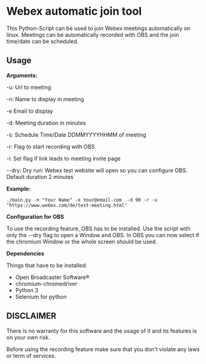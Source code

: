 # Webex automatic join tool

This Python-Script can be used to join Webex meetings automatically on linux. 
Meetings can be automatically recorded with OBS and the join time/date can be scheduled.

## Usage
**Arguments:**

-u: Url to meeting

-n: Name to display in meeting

-e Email to display

-d: Meeting duration in minutes

-s: Schedule Time/Date DDMMYYYYHHMM of meeting

-r: Flag to start recording with OBS

-i: Set flag if link leads to meeting invite page

--dry: Dry run: Webex test website will open so you can configure OBS. Default duration 2 minutes

**Example:**

`./main.py -n "Your Name" -e Your@email.com  -d 90 -r -u "https://www.webex.com/de/test-meeting.html"`

**Configuration for OBS**

To use the recording feature, OBS has to be installed.
Use the script with only the --dry flag to open a Window and OBS. 
In OBS you can now select if the chromium Window or the whole screen should be used.

**Dependencies**

Things that have to be installed:

- Open Broadcaster Software®
- chromium-chromedriver
- Python 3
- Selenium for python

## DISCLAIMER
There is no warranty for this software and the usage of it and its features is on your own risk.

Before using the recording feature make sure that you don't violate any laws or term of services.
